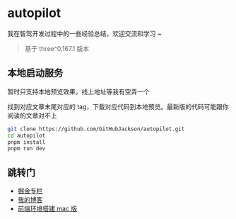 # autopilot

我在智驾开发过程中的一些经验总结，欢迎交流和学习 ~

> 基于 three^0.167.1 版本

## 本地启动服务

暂时只支持本地预览效果，线上地址等我有空弄一个

找到对应文章末尾对应的 tag，下载对应代码到本地预览。最新版的代码可能跟你阅读的文章对不上

```bash
git clone https://github.com/GitHubJackson/autopilot.git
cd autopilot
pnpm install
pnpm run dev
```

## 跳转门

- [掘金专栏](https://juejin.cn/column/7338674902280650779)
- [我的博客](https://blog.zhouweibin.top/)
- [前端环境搭建 mac 版](https://docs.zhouweibin.top/docs/awesome-dev/%E5%89%8D%E7%AB%AF%E7%8E%AF%E5%A2%83/)
